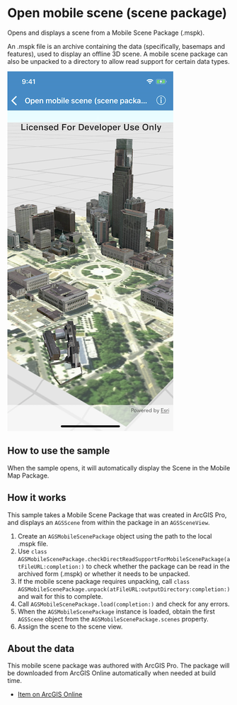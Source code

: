 # Open mobile scene (scene package)

Opens and displays a scene from a Mobile Scene Package (.mspk).

An .mspk file is an archive containing the data (specifically, basemaps
and features), used to display an offline 3D scene. A mobile scene
package can also be unpacked to a directory to allow read support for
certain data types.

![Screenshot](image1.png)

## How to use the sample

When the sample opens, it will automatically display the Scene in the
Mobile Map Package.

## How it works

This sample takes a Mobile Scene Package that was created in ArcGIS Pro,
and displays an `AGSScene` from within the package in an `AGSSceneView`.

1.  Create an `AGSMobileScenePackage` object using the path to the local
    .mspk file.
2.  Use `class
    AGSMobileScenePackage.checkDirectReadSupportForMobileScenePackage(atFileURL:completion:)`
    to check whether the package can be read in the archived form
    (.mspk) or whether it needs to be unpacked.
3.  If the mobile scene package requires unpacking, call `class
    AGSMobileScenePackage.unpack(atFileURL:outputDirectory:completion:)`
    and wait for this to complete.
4.  Call `AGSMobileScenePackage.load(completion:)` and check for any
    errors.
5.  When the `AGSMobileScenePackage` instance is loaded, obtain the
    first `AGSScene` object from the `AGSMobileScenePackage.scenes`
    property.
6.  Assign the scene to the scene view.

## About the data

This mobile scene package was authored with ArcGIS Pro. The package will
be downloaded from ArcGIS Online automatically when needed at build
time.

  - [Item on ArcGIS
    Online](https://www.arcgis.com/home/item.html?id=7dd2f97bb007466ea939160d0de96a9d)
